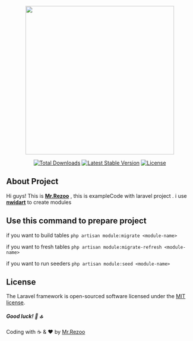 <p align="center"><a href="https://laravel.com" target="_blank"><img src="https://raw.githubusercontent.com/laravel/art/master/logo-lockup/5%20SVG/2%20CMYK/1%20Full%20Color/laravel-logolockup-cmyk-red.svg" width="400"></a></p>

<p align="center">
<a href="https://packagist.org/packages/laravel/framework"><img src="https://poser.pugx.org/laravel/framework/d/total.svg" alt="Total Downloads"></a>
<a href="https://packagist.org/packages/laravel/framework"><img src="https://poser.pugx.org/laravel/framework/v/stable.svg" alt="Latest Stable Version"></a>
<a href="https://packagist.org/packages/laravel/framework"><img src="https://poser.pugx.org/laravel/framework/license.svg" alt="License"></a>
</p>

## About Project 
Hi guys! This is **[Mr.Rezoo](https://rezoo.ir)**  ,
this is exampleCode with laravel project .
i use **[nwidart](https://nwidart.com/)** to create modules

## Use this command to prepare project

if you want to build tables 
`php artisan module:migrate <module-name>`

if you want to fresh tables
`php artisan module:migrate-refresh <module-name>`

if you want to run seeders
`php artisan module:seed <module-name>`


## License
The Laravel framework is open-sourced software licensed under the [MIT license](https://opensource.org/licenses/MIT).

##### Good luck! :gem: :top:
Coding with :coffee: & :heart: by [Mr.Rezoo](https://rezoo.ir)
